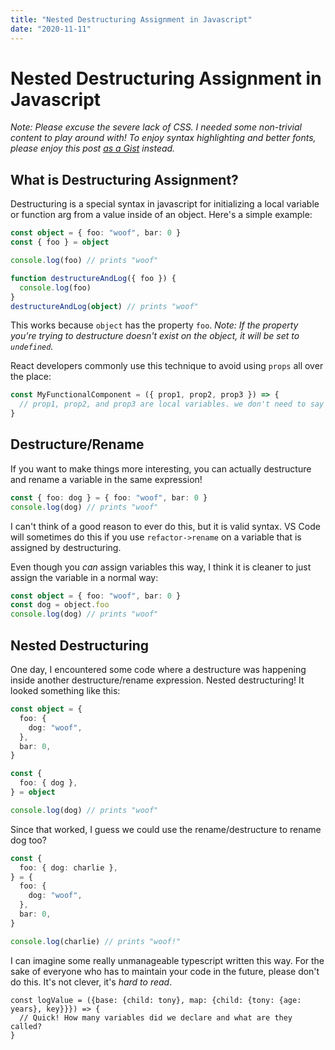 ```yaml
---
title: "Nested Destructuring Assignment in Javascript"
date: "2020-11-11"
---
```


# Nested Destructuring Assignment in Javascript

_Note: Please excuse the severe lack of CSS. I needed some non-trivial content to play around with! To enjoy syntax highlighting and better fonts, please enjoy this post [as a Gist](https://gist.github.com/tdurtschi/74c4c5a0ba4bb23fdc62b0c565f83c73) instead._

## What is Destructuring Assignment?

Destructuring is a special syntax in javascript for initializing a local variable or function arg from a value inside of an object. Here's a simple example:

```typescript
const object = { foo: "woof", bar: 0 }
const { foo } = object

console.log(foo) // prints "woof"

function destructureAndLog({ foo }) {
  console.log(foo)
}
destructureAndLog(object) // prints "woof"
```

This works because `object` has the property `foo`. _Note: If the property you're trying to destructure doesn't exist on the object, it will be set to `undefined`._

React developers commonly use this technique to avoid using `props` all over the place:

```typescript
const MyFunctionalComponent = ({ prop1, prop2, prop3 }) => {
  // prop1, prop2, and prop3 are local variables. we don't need to say props.prop1, etc...
}
```

## Destructure/Rename

If you want to make things more interesting, you can actually destructure and rename a variable in the same expression!

```typescript
const { foo: dog } = { foo: "woof", bar: 0 }
console.log(dog) // prints "woof"
```

I can't think of a good reason to ever do this, but it is valid syntax. VS Code will sometimes do this if you use `refactor->rename` on a variable that is assigned by destructuring.

Even though you _can_ assign variables this way, I think it is cleaner to just assign the variable in a normal way:

```typescript
const object = { foo: "woof", bar: 0 }
const dog = object.foo
console.log(dog) // prints "woof"
```

## Nested Destructuring

One day, I encountered some code where a destructure was happening inside another destructure/rename expression. Nested destructuring! It looked something like this:

```typescript
const object = {
  foo: {
    dog: "woof",
  },
  bar: 0,
}

const {
  foo: { dog },
} = object

console.log(dog) // prints "woof"
```

Since that worked, I guess we could use the rename/destructure to rename dog too?

```typescript
const {
  foo: { dog: charlie },
} = {
  foo: {
    dog: "woof",
  },
  bar: 0,
}

console.log(charlie) // prints "woof!"
```

I can imagine some really unmanageable typescript written this way. For the sake of everyone who has to maintain your code in the future, please don't do this. It's not clever, it's _hard to read_.

```
const logValue = ({base: {child: tony}, map: {child: {tony: {age: years}, key}}}) => {
  // Quick! How many variables did we declare and what are they called?
}
```
